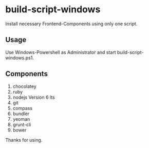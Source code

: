 # build-script-windows

Install necessary Frontend-Components using only one script.

## Usage

Use Windows-Powershell as Administrator and start build-script-windows.ps1.

## Components

1. chocolatey
2. ruby
3. nodejs Version 6 lts
4. git
5. compass
6. bundler
7. yeoman
8. grunt-cli
9. bower

Thanks for using.
